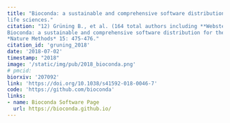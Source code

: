 ```yaml
---
title: "Bioconda: a sustainable and comprehensive software distribution for the
life sciences."
citation: "12) Grüning B., et al. (164 total authors including **Webster TH**). 2018.
Bioconda: a sustainable and comprehensive software distribution for the life sciences.
*Nature Methods* 15: 475-476."
citation_id: 'gruning_2018'
date: '2018-07-02'
timestamp: "2018"
image: '/static/img/pub/2018_bioconda.png'
# pmcid:
biorxiv: '207092'
link: 'https://doi.org/10.1038/s41592-018-0046-7'
code: 'https://github.com/bioconda'
links:
- name: Bioconda Software Page
  url: https://bioconda.github.io/
---
```

